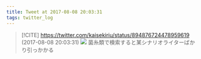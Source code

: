 ```yaml
---
title: Tweet at 2017-08-08 20:03:31
tags: twitter_log
---
```


> [!CITE] https://twitter.com/kaisekiriu/status/894876724478959619 (2017-08-08 20:03:31)
> ![](https://twitter.com/kaisekiriu/status/894876724478959619)
> 菌糸類で検索すると某シナリオライターばかり引っかかる
